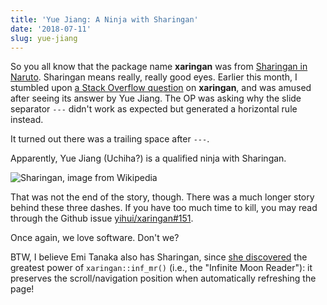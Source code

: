 ```yaml
---
title: 'Yue Jiang: A Ninja with Sharingan'
date: '2018-07-11'
slug: yue-jiang
---
```


So you all know that the package name **xaringan** was from [Sharingan in Naruto](http://naruto.wikia.com/wiki/Sharingan). Sharingan means really, really good eyes. Earlier this month, I stumbled upon [a Stack Overflow question](https://stackoverflow.com/q/51120186/559676) on **xaringan**, and was amused after seeing its answer by Yue Jiang. The OP was asking why the slide separator `---` didn't work as expected but generated a horizontal rule instead.

It turned out there was a trailing space after `---`.

Apparently, Yue Jiang (Uchiha?) is a qualified ninja with Sharingan.

![Sharingan, image from Wikipedia](https://upload.wikimedia.org/wikipedia/commons/b/be/Sharingan_triple.svg)

That was not the end of the story, though. There was a much longer story behind these three dashes. If you have too much time to kill, you may read through the Github issue [yihui/xaringan#151](https://github.com/yihui/xaringan/issues/151).

Once again, we love software. Don't we?

BTW, I believe Emi Tanaka also has Sharingan, since [she discovered](https://tw.com/statsgen/status/1012664098616590336) the greatest power of `xaringan::inf_mr()` (i.e., the "Infinite Moon Reader"): it preserves the scroll/navigation position when automatically refreshing the page!
